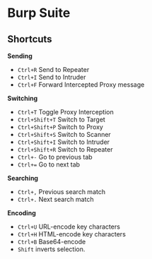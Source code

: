 # Burp Suite

## Shortcuts

__Sending__
- `Ctrl+R` Send to Repeater
- `Ctrl+I` Send to Intruder
- `Ctrl+F` Forward Intercepted Proxy message

__Switching__
- `Ctrl+T` Toggle Proxy Interception
- `Ctrl+Shift+T` Switch to Target
- `Ctrl+Shift+P` Switch to Proxy
- `Ctrl+Shift+S` Switch to Scanner
- `Ctrl+Shift+I` Switch to Intruder
- `Ctrl+Shift+R` Switch to Repeater
- `Ctrl+-` Go to previous tab
- `Ctrl+=` Go to next tab

__Searching__
- `Ctrl+,` Previous search match
- `Ctrl+.` Next search match

__Encoding__
- `Ctrl+U` URL-encode key characters
- `Ctrl+H` HTML-encode key characters
- `Ctrl+B` Base64-encode
- `Shift` inverts selection.

